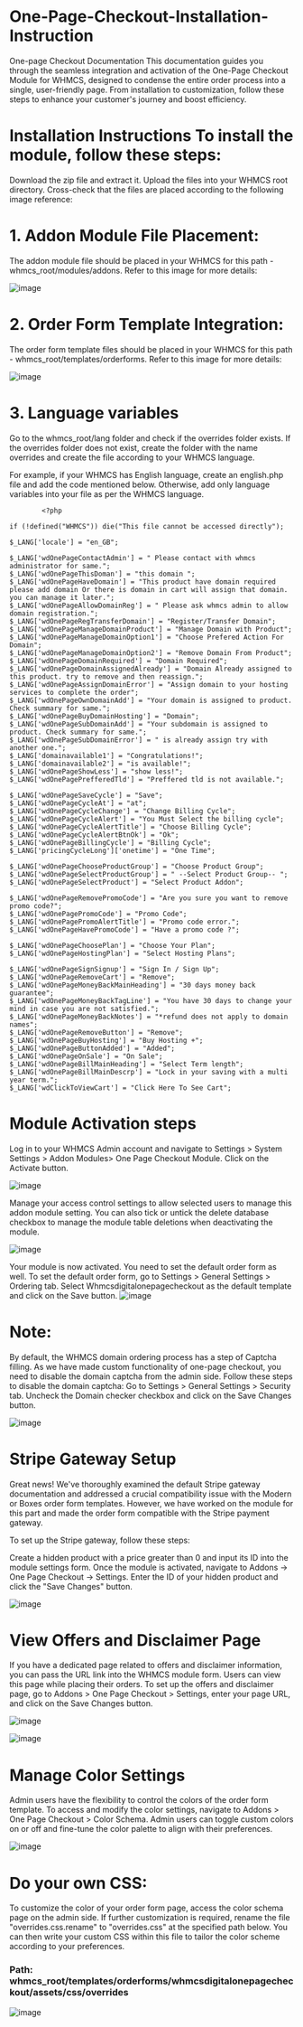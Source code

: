 # One-Page-Checkout-Installation-Instruction



One-page Checkout Documentation
This documentation guides you through the seamless integration and activation of the One-Page Checkout Module for WHMCS, designed to condense the entire order process into a single, user-friendly page. From installation to customization, follow these steps to enhance your customer's journey and boost efficiency.
# Installation Instructions To install the module, follow these steps:
Download the zip file and extract it.
Upload the files into your WHMCS root directory.
Cross-check that the files are placed according to the following image reference:
# 1. Addon Module File Placement:
The addon module file should be placed in your WHMCS for this path - whmcs_root/modules/addons. Refer to this image for more details:

![image](https://github.com/rakesh-610weblab/One-Page-Checkout-Installation-Instruction/assets/154584764/139d6e55-9dd3-4445-8fbe-d3b4367b2471)

   

# 2. Order Form Template Integration:
The order form template files should be placed in your WHMCS for this path - whmcs_root/templates/orderforms. Refer to this image for more details: 

![image](https://github.com/rakesh-610weblab/One-Page-Checkout-Installation-Instruction/assets/154584764/55489684-3a1d-4072-accf-038d06c385f2)


# 3. Language variables
Go to the whmcs_root/lang folder and check if the overrides folder exists. If the overrides folder does not exist, create the folder with the name overrides and create the file according to your WHMCS language. 

For example, if your WHMCS has English language, create an english.php file and add the code mentioned below. Otherwise, add only language variables into your file as per the WHMCS language.
```
        <?php

if (!defined("WHMCS")) die("This file cannot be accessed directly");

$_LANG['locale'] = "en_GB";

$_LANG['wdOnePageContactAdmin'] = " Please contact with whmcs administrator for same.";
$_LANG['wdOnePageThisDoman'] = "this domain ";
$_LANG['wdOnePageHaveDomain'] = "This product have domain required please add domain Or there is domain in cart will assign that domain. you can manage it later.";
$_LANG['wdOnePageAllowDomainReg'] = " Please ask whmcs admin to allow domain registration.";
$_LANG['wdOnePageRegTransferDomain'] = "Register/Transfer Domain";
$_LANG['wdOnePageManageDomainProduct'] = "Manage Domain with Product";
$_LANG['wdOnePageManageDomainOption1'] = "Choose Prefered Action For Domain";
$_LANG['wdOnePageManageDomainOption2'] = "Remove Domain From Product";
$_LANG['wdOnePageDomainRequired'] = "Domain Required";
$_LANG['wdOnePageDomainAssignedAlready'] = "Domain Already assigned to this product. try to remove and then reassign.";
$_LANG['wdOnePageAssignDomainError'] = "Assign domain to your hosting services to complete the order";
$_LANG['wdOnePageOwnDomainAdd'] = "Your domain is assigned to product. Check summary for same.";
$_LANG['wdOnePageBuyDomainHosting'] = "Domain";
$_LANG['wdOnePageSubDomainAdd'] = "Your subdomain is assigned to product. Check summary for same.";
$_LANG['wdOnePageSubDomainError'] = " is already assign try with another one.";
$_LANG['domainavailable1'] = "Congratulations!";
$_LANG['domainavailable2'] = "is available!";
$_LANG['wdOnePageShowLess'] = "show less!";
$_LANG['wdOnePagePrefferedTld'] = "Preffered tld is not available.";

$_LANG['wdOnePageSaveCycle'] = "Save";
$_LANG['wdOnePageCycleAt'] = "at";
$_LANG['wdOnePageCycleChange'] = "Change Billing Cycle";
$_LANG['wdOnePageCycleAlert'] = "You Must Select the billing cycle";
$_LANG['wdOnePageCycleAlertTitle'] = "Choose Billing Cycle";
$_LANG['wdOnePageCycleAlertBtnOk'] = "Ok";
$_LANG['wdOnePageBillingCycle'] = "Billing Cycle";
$_LANG['pricingCycleLong']['onetime'] = "One Time";

$_LANG['wdOnePageChooseProductGroup'] = "Choose Product Group";
$_LANG['wdOnePageSelectProductGroup'] = " --Select Product Group-- ";
$_LANG['wdOnePageSelectProduct'] = "Select Product Addon";

$_LANG['wdOnePageRemovePromoCode'] = "Are you sure you want to remove promo code?";
$_LANG['wdOnePagePromoCode'] = "Promo Code";
$_LANG['wdOnePagePromoAlertTitle'] = "Promo code error.";
$_LANG['wdOnePageHavePromoCode'] = "Have a promo code ?";

$_LANG['wdOnePageChoosePlan'] = "Choose Your Plan";
$_LANG['wdOnePageHostingPlan'] = "Select Hosting Plans";

$_LANG['wdOnePageSignSignup'] = "Sign In / Sign Up";
$_LANG['wdOnePageRemoveCart'] = "Remove";
$_LANG['wdOnePageMoneyBackMainHeading'] = "30 days money back guarantee";
$_LANG['wdOnePageMoneyBackTagLine'] = "You have 30 days to change your mind in case you are not satisfied.";
$_LANG['wdOnePageMoneyBackNotes'] = "*refund does not apply to domain names";
$_LANG['wdOnePageRemoveButton'] = "Remove";
$_LANG['wdOnePageBuyHosting'] = "Buy Hosting +";
$_LANG['wdOnePageButtonAdded'] = "Added";
$_LANG['wdOnePageOnSale'] = "On Sale";
$_LANG['wdOnePageBillMainHeading'] = "Select Term length";
$_LANG['wdOnePageBillMainDescrp'] = "Lock in your saving with a multi year term.";
$_LANG['wdClickToViewCart'] = "Click Here To See Cart";
```

# Module Activation steps
Log in to your WHMCS Admin account and navigate to Settings > System Settings > Addon Modules> One Page Checkout Module. Click on the Activate button.

![image](https://github.com/rakesh-610weblab/One-Page-Checkout-Installation-Instruction/assets/154584764/0e0514d3-51eb-45ef-ba25-ddb27be5ff6c)

Manage your access control settings to allow selected users to manage this addon module setting. You can also tick or untick the delete database checkbox to manage the module table deletions when deactivating the module.

![image](https://github.com/rakesh-610weblab/One-Page-Checkout-Installation-Instruction/assets/154584764/fe5a01a2-70ab-4410-8920-8c60ee8948c7)


Your module is now activated. You need to set the default order form as well. To set the default order form, go to Settings > General Settings > Ordering tab. Select Whmcsdigitalonepagecheckout as the default template and click on the Save button.
![image](https://github.com/rakesh-610weblab/One-Page-Checkout-Installation-Instruction/assets/154584764/505d7018-343b-46d8-bbc1-d14f764ea178)

# Note:

By default, the WHMCS domain ordering process has a step of Captcha filling. As we have made custom functionality of one-page checkout, you need to disable the domain captcha from the admin side.
Follow these steps to disable the domain captcha:
Go to Settings > General Settings > Security tab.
Uncheck the Domain checker checkbox and click on the Save Changes button.

![image](https://github.com/rakesh-610weblab/One-Page-Checkout-Installation-Instruction/assets/154584764/664b1d54-6db6-40a2-87d4-38f47dfc50cb)


# Stripe Gateway Setup
Great news! We've thoroughly examined the default Stripe gateway documentation and addressed a crucial compatibility issue with the Modern or Boxes order form templates. However, we have worked on the module for this part and made the order form compatible with the Stripe payment gateway.

To set up the Stripe gateway, follow these steps:

Create a hidden product with a price greater than 0 and input its ID into the module settings form.
Once the module is activated, navigate to Addons -> One Page Checkout -> Settings.
Enter the ID of your hidden product and click the "Save Changes" button.

![image](https://github.com/rakesh-610weblab/One-Page-Checkout-Installation-Instruction/assets/154584764/6376f2a6-5bbd-4985-a589-912d36765fb6)




# View Offers and Disclaimer Page
If you have a dedicated page related to offers and disclaimer information, you can pass the URL link into the WHMCS module form. Users can view this page while placing their orders. To set up the offers and disclaimer page, go to Addons > One Page Checkout > Settings, enter your page URL, and click on the Save Changes button.

![image](https://github.com/rakesh-610weblab/One-Page-Checkout-Installation-Instruction/assets/154584764/c133dec9-5d2e-44db-8515-a184c7850fbf)

![image](https://github.com/rakesh-610weblab/One-Page-Checkout-Installation-Instruction/assets/154584764/502e5511-4349-4d8a-860e-bd9277a39377)



# Manage Color Settings
Admin users have the flexibility to control the colors of the order form template.
To access and modify the color settings, navigate to Addons > One Page Checkout > Color Schema.
Admin users can toggle custom colors on or off and fine-tune the color palette to align with their preferences.

![image](https://github.com/rakesh-610weblab/One-Page-Checkout-Installation-Instruction/assets/154584764/29e1c592-76bc-4c19-992e-c693aed2ed65)



# Do your own CSS:
To customize the color of your order form page, access the color schema page on the admin side. If further customization is required, rename the file "overrides.css.rename" to "overrides.css" at the specified path below. You can then write your custom CSS within this file to tailor the color scheme according to your preferences.

### Path: whmcs_root/templates/orderforms/whmcsdigitalonepagecheckout/assets/css/overrides

![image](https://github.com/rakesh-610weblab/One-Page-Checkout-Installation-Instruction/assets/154584764/1c1b616b-6f3f-4981-af9b-c455b831c508)



